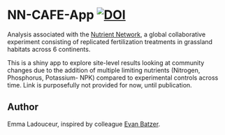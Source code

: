 # NN-CAFE-App [![DOI](https://zenodo.org/badge/306626456.svg)](https://zenodo.org/badge/latestdoi/306626456)

Analysis associated with the [Nutrient Network](https://nutnet.org/home), a global collaborative experiment consisting of replicated fertilization treatments in grassland habitats across 6 continents.

This is a shiny app to explore site-level results looking at community changes due to the addition of multiple limiting nutrients (Nitrogen, Phosphorus, Potassium- NPK) compared to experimental controls across time. Link is purposefully not provided for now, until publication.

## Author

Emma Ladouceur, inspired by colleague [Evan Batzer](https://www.evanbatzer.com/).